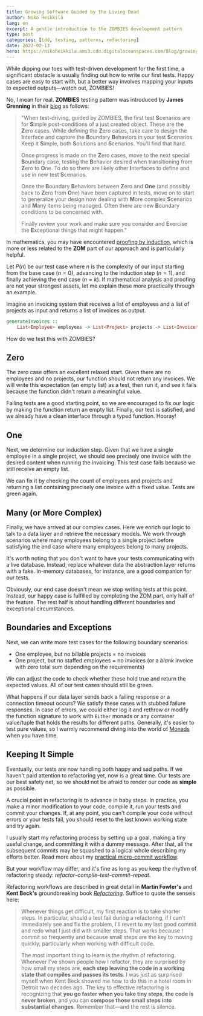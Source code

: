 ```yaml
---
title: Growing Software Guided by the Living Dead
author: Niko Heikkilä
lang: en
excerpt: A gentle introduction to the ZOMBIES development pattern
type: post
categories: [tdd, testing, patterns, refactoring]
date: 2022-02-13
hero: https://nikoheikkila.ams3.cdn.digitaloceanspaces.com/Blog/growing-software-guided-by-the-living-dead.jpg
---
```


While dipping our toes with test-driven development for the first time, a significant obstacle is usually finding out how to write our first tests. Happy cases are easy to start with, but a better way involves mapping your inputs to expected outputs—watch out, ZOMBIES!

No, I mean for real. **ZOMBIES** testing pattern was introduced by **James Grenning** in their [blog][grenning] as follows:

> "When test-driving, guided by ZOMBIES, the first test **S**cenarios are for **S**imple post-conditions of a just created object. These are the **Z**ero cases. While defining the **Z**ero cases, take care to design the **I**nterface and capture the **B**oundary **B**ehaviors in your test **S**cenarios. Keep it **S**imple, both **S**olutions and **S**cenarios. You'll find that hard.
>
> Once progress is made on the **Z**ero cases, move to the next special **B**oundary case, testing the **B**ehavior desired when transitioning from **Z**ero to **O**ne. To do so there are likely other **I**nterfaces to define and use in new test **S**cenarios.
>
> Once the **B**oundary **B**ehaviors between **Z**ero and **One** (and possibly back to **Z**ero from **O**ne) have been captured in tests, move on to start to generalize your design now dealing with **M**ore complex **S**cenarios and **M**any items being managed. Often there are new **B**oundary conditions to be concerned with.
>
> Finally review your work and make sure you consider and **E**xercise the **E**xceptional things that might happen."

In mathematics, you may have encountered [proofing by induction][induction], which is more or less related to the **ZOM** part of our approach and is particularly helpful.

Let $P(n)$ be our test case where $n$ is the complexity of our input starting from the base case ($n = 0$), advancing to the induction step ($n = 1$), and finally achieving the end case ($n = k$). If mathematical analysis and proofing are not your strongest assets, let me explain these more practically through an example.

Imagine an invoicing system that receives a list of employees and a list of projects as input and returns a list of invoices as output.

```haskell
generateInvoices ::
    List<Employee> employees -> List<Project> projects -> List<Invoice>
```

How do we test this with ZOMBIES?

## Zero

The zero case offers an excellent relaxed start. Given there are no employees and no projects, our function should not return any invoices. We will write this expectation (an empty list) as a test, then run it, and see it fails because the function didn't return a meaningful value.

Failing tests are a good starting point, so we are encouraged to fix our logic by making the function return an empty list. Finally, our test is satisfied, and we already have a clean interface through a typed function. Hooray!

## One

Next, we determine our induction step. Given that we have a single employee in a single project, we should see precisely one invoice with the desired content when running the invoicing. This test case fails because we still receive an empty list.

We can fix it by checking the count of employees and projects and returning a list containing precisely one invoice with a fixed value. Tests are green again.

## Many (or More Complex)

Finally, we have arrived at our complex cases. Here we enrich our logic to talk to a data layer and retrieve the necessary models. We work through scenarios where many employees belong to a single project before satisfying the end case where many employees belong to many projects.

It's worth noting that you don't want to have your tests communicating with a live database. Instead, replace whatever data the abstraction layer returns with a fake. In-memory databases, for instance, are a good companion for our tests.

Obviously, our end case doesn't mean we stop writing tests at this point. Instead, our happy case is fulfilled by completing the ZOM part, only half of the feature. The rest half is about handling different boundaries and exceptional circumstances.

## Boundaries and Exceptions

Next, we can write more test cases for the following boundary scenarios:

-   One employee, but no billable projects = no invoices
-   One project, but no staffed employees = no invoices (or a _blank_ invoice with zero total sum depending on the requirements)

We can adjust the code to check whether these hold true and return the expected values. All of our test cases should still be green.

What happens if our data layer sends back a failing response or a connection timeout occurs? We satisfy these cases with stubbed failure responses. In case of errors, we could either log it and rethrow or modify the function signature to work with `Either` monads or any container value/tuple that holds the results for different paths. Generally, it's easier to test pure values, so I warmly recommend diving into the world of [Monads][monads] when you have time.

## Keeping It Simple

Eventually, our tests are now handling both happy and sad paths. If we haven't paid attention to refactoring yet, now is a great time. Our tests are our best safety net, so we should not be afraid to render our code as **simple** as possible.

A crucial point in refactoring is to advance in baby steps. In practice, you make a minor modification to your code, compile it, run your tests and commit your changes. If, at any point, you can't compile your code without errors or your tests fail, you should reset to the last known working state and try again.

I usually start my refactoring process by setting up a goal, making a tiny useful change, and committing it with a dummy message. After that, all the subsequent commits may be squashed to a logical whole describing my efforts better. Read more about my [practical micro-commit workflow][microcommits].

But your workflow may differ, and it's fine as long as you keep the rhythm of refactoring steady: _refactor–compile–test–commit–repeat_.

Refactoring workflows are described in great detail in **Martin Fowler's** and **Kent Beck's** groundbreaking book [_Refactoring_][refactoring]. Suffice to quote the senseis here:

> Whenever things get difficult, my first reaction is to take shorter steps. In particular, should a test fail during a refactoring, if I can't immediately see and fix the problem, I'll revert to my last good commit and redo what I just did with smaller steps. That works because I commit so frequently and because small steps are the key to moving quickly, particularly when working with difficult code.
>
> The most important thing to learn is the rhythm of refactoring. Whenever I've shown people how I refactor, they are surprised by how small my steps are, **each step leaving the code in a working state that compiles and passes its tests**. I was just as surprised myself when Kent Beck showed me how to do this in a hotel room in Detroit two decades ago. The key to effective refactoring is recognizing that **you go faster when you take tiny steps**, **the code is never broken**, and you can **compose those small steps into substantial changes**. Remember that—and the rest is silence.

[grenning]: https://blog.wingman-sw.com/tdd-guided-by-zombies
[induction]: https://en.wikipedia.org/wiki/Mathematical_induction
[monads]: https://www.toptal.com/javascript/option-maybe-either-future-monads-js
[refactoring]: https://www.informit.com/store/refactoring-improving-the-design-of-existing-code-9780134757599
[microcommits]: /blog/a-practical-guide-to-micro-commits/
